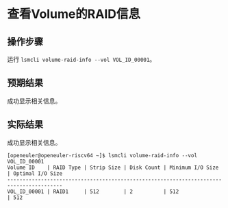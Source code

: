 # 查看Volume的RAID信息

## 操作步骤

运行 `lsmcli volume-raid-info --vol VOL_ID_00001`。

## 预期结果

成功显示相关信息。

## 实际结果

成功显示相关信息。

```log
[openeuler@openeuler-riscv64 ~]$ lsmcli volume-raid-info --vol VOL_ID_00001
Volume ID    | RAID Type | Strip Size | Disk Count | Minimum I/O Size | Optimal I/O Size
----------------------------------------------------------------------------------------
VOL_ID_00001 | RAID1     | 512        | 2          | 512              | 512
```